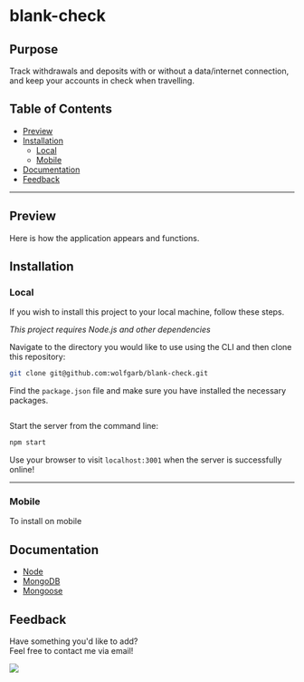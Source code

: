 # blank-check

## Purpose

Track withdrawals and deposits with or without a data/internet connection, and keep your accounts in check when travelling.

## Table of Contents

- [Preview](#Preview)
- [Installation](#Installation)
    - [Local](#Local)
    - [Mobile](#Mobile)
- [Documentation](#Documentation)
- [Feedback](#Feedback)

---

## Preview

Here is how the application appears and functions.

## Installation

### Local

If you wish to install this project to your local machine, follow these steps.

_This project requires Node.js and other dependencies_

Navigate to the directory you would like to use using the CLI and then clone this repository:

```bash
git clone git@github.com:wolfgarb/blank-check.git
```

Find the `package.json` file and make sure you have installed the necessary packages.

```bash
```

Start the server from the command line:

```bash
npm start
```

Use your browser to visit `localhost:3001` when the server is successfully online!

---

### Mobile

To install on mobile

## Documentation

- [Node](https://docs.npmjs.com/downloading-and-installing-node-js-and-npm)
- [MongoDB](https://docs.mongodb.com/manual/reference/mongo-shell/)
- [Mongoose](https://mongoosejs.com/)

## Feedback

Have something you'd like to add?<br>
Feel free to contact me via email!<br>

<a href="mailto:sraewolfskill@gmail.com">
  <img src="https://img.shields.io/badge/Gmail-D14836?style=for-the-badge&logo=gmail&logoColor=white" />
 </a>
